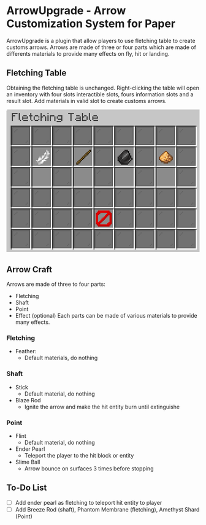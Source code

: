 # ArrowUpgrade - Arrow Customization System for Paper
ArrowUpgrade is a plugin that allow players to use fletching table to create customs arrows. Arrows are made of three or four parts which are made of differents materials to provide many effects on fly, hit or landing.
## Fletching Table
Obtaining the fletching table is unchanged. Right-clicking the table will open an inventory with four slots interactible slots, fours information slots and a result slot. Add materials in valid slot to create customs arrows.

![fletching ui](/Images/fletching_ui.png)
## Arrow Craft
Arrows are made of three to four parts:
 - Fletching
 - Shaft
 - Point
 - Effect (optional)
Each parts can be made of various materials to provide many effects.

### Fletching
- Feather:
   - Default materials, do nothing
### Shaft
- Stick
   - Default material, do nothing
- Blaze Rod
   - Ignite the arrow and make the hit entity burn until extinguishe
### Point
- Flint
   - Default material, do nothing
- Ender Pearl
   - Teleport the player to the hit block or entity
- Slime Ball
   - Arrow bounce on surfaces 3 times before stopping
## To-Do List
- [ ] Add ender pearl as fletching to teleport hit entity to player
- [ ] Add Breeze Rod (shaft), Phantom Membrane (fletching), Amethyst Shard (Point)
